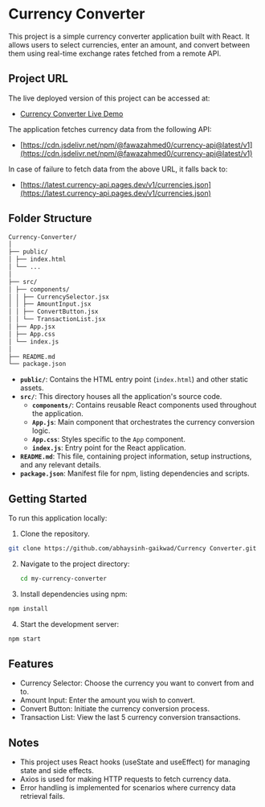 # Currency Converter

This project is a simple currency converter application built with React. It allows users to select currencies, enter an amount, and convert between them using real-time exchange rates fetched from a remote API.

## Project URL


The live deployed version of this project can be accessed at:
- [Currency Converter Live Demo](https://currency-converter-delta-dusky.vercel.app/)

The application fetches currency data from the following API:
- [https://cdn.jsdelivr.net/npm/@fawazahmed0/currency-api@latest/v1](https://cdn.jsdelivr.net/npm/@fawazahmed0/currency-api@latest/v1)

In case of failure to fetch data from the above URL, it falls back to:
- [https://latest.currency-api.pages.dev/v1/currencies.json](https://latest.currency-api.pages.dev/v1/currencies.json)

## Folder Structure
```bash
Currency-Converter/
│
├── public/
│ ├── index.html
│ └── ...
│
├── src/
│ ├── components/
│ │ ├── CurrencySelector.jsx
│ │ ├── AmountInput.jsx
│ │ ├── ConvertButton.jsx
│ │ └── TransactionList.jsx
│ ├── App.jsx
│ ├── App.css
│ └── index.js
│
├── README.md
└── package.json
```


- **`public/`**: Contains the HTML entry point (`index.html`) and other static assets.
- **`src/`**: This directory houses all the application's source code.
  - **`components/`**: Contains reusable React components used throughout the application.
  - **`App.js`**: Main component that orchestrates the currency conversion logic.
  - **`App.css`**: Styles specific to the `App` component.
  - **`index.js`**: Entry point for the React application.
- **`README.md`**: This file, containing project information, setup instructions, and any relevant details.
- **`package.json`**: Manifest file for npm, listing dependencies and scripts.

## Getting Started

To run this application locally:

1. Clone the repository.
```bash
git clone https://github.com/abhaysinh-gaikwad/Currency Converter.git
```
2. Navigate to the project directory:
   ```bash
   cd my-currency-converter
   ```
3. Install dependencies using npm:
```bash
npm install
```
4. Start the development server:
```bash
npm start
```
## Features
- Currency Selector: Choose the currency you want to convert from and to.
- Amount Input: Enter the amount you wish to convert.
- Convert Button: Initiate the currency conversion process.
- Transaction List: View the last 5 currency conversion transactions.

## Notes
- This project uses React hooks (useState and useEffect) for managing state and side effects.
- Axios is used for making HTTP requests to fetch currency data.
- Error handling is implemented for scenarios where currency data retrieval fails.

